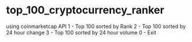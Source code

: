 # top_100_cryptocurrency_ranker 
using coinmarketcap API
1 - Top 100 sorted by Rank
2 - Top 100 sorted by 24 hour change
3 - Top 100 sorted by 24 hour volume
0 - Exit
